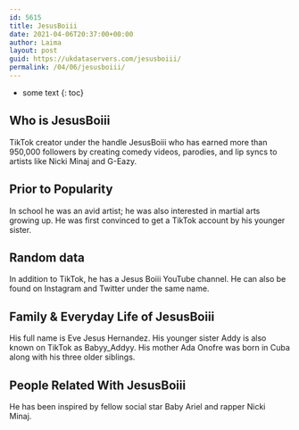 ```yaml
---
id: 5615
title: JesusBoiii
date: 2021-04-06T20:37:00+00:00
author: Laima
layout: post
guid: https://ukdataservers.com/jesusboiii/
permalink: /04/06/jesusboiii/
---
```


* some text
{: toc}


## Who is JesusBoiii
                  
                  
                  
TikTok creator under the handle JesusBoiii who has earned more than 950,000 followers by creating comedy videos, parodies, and lip syncs to artists like Nicki Minaj and G-Eazy.  
                  
              
            
              
            
                
                
                
## Prior to Popularity
                  
                  
                  
In school he was an avid artist; he was also interested in martial arts growing up. He was first convinced to get a TikTok account by his younger sister. 
                  
              
            
              
            
                
                
                
## Random data
                  
                  
                  
In addition to TikTok, he has a Jesus Boiii YouTube channel. He can also be found on Instagram and Twitter under the same name. 
                  
              
            
              
            
                
                
                
## Family & Everyday Life of JesusBoiii
                  
                  
                  
His full name is Eve Jesus Hernandez. His younger sister Addy is also known on TikTok as Babyy_Addyy. His mother Ada Onofre was born in Cuba along with his three older siblings. 
                  
              
            
              
            
                
                
                
## People Related With JesusBoiii
                  
                  
                  
He has been inspired by fellow social star Baby Ariel and rapper Nicki Minaj. 
                  
              
            
              
            
                
              
            
              
              
            
            
              
            
          
          
          